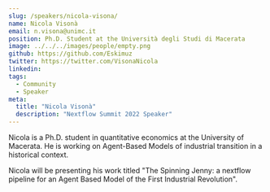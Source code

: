 ```yaml
---
slug: /speakers/nicola-visona/
name: Nicola Visonà
email: n.visona@unimc.it
position: Ph.D. Student at the Università degli Studi di Macerata
image: ../../../images/people/empty.png
github: https://github.com/Eskimuz
twitter: https://twitter.com/VisonaNicola
linkedin: 
tags:
  - Community
  - Speaker
meta:
  title: "Nicola Visonà"
  description: "Nextflow Summit 2022 Speaker"
---
```

Nicola is a Ph.D. student in quantitative economics at the University of Macerata. He is working on Agent-Based Models of industrial transition in a historical context.

Nicola will be presenting his work titled "The Spinning Jenny: a nextflow pipeline for an Agent Based Model of the First Industrial Revolution".
